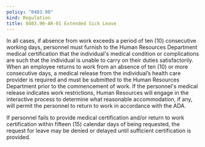 ```yaml
---
policy: "0403.90"
kind: Regulation
title: 0403.90-AR-01 Extended Sick Leave
---
```


In all cases, if absence from work exceeds a period of ten (10) consecutive working days, personnel must furnish to the Human Resources Department medical certification that the individual's medical condition or complications are such that the individual is unable to carry on their duties satisfactorily. When an employee returns to work from an absence of ten (10) or more consecutive days, a medical release from the individual’s health care provider is required and must be submitted to the Human Resources Department prior to the commencement of work. If the personnel's medical release indicates work restrictions, Human Resources will engage in the interactive process to determine what reasonable accommodation, if any, will permit the personnel to return to work in accordance with the ADA. 

If personnel fails to provide medical certification and/or return to work certification within fifteen (15) calendar days of being requested, the request for leave may be denied or delayed until sufficient certification is provided.

